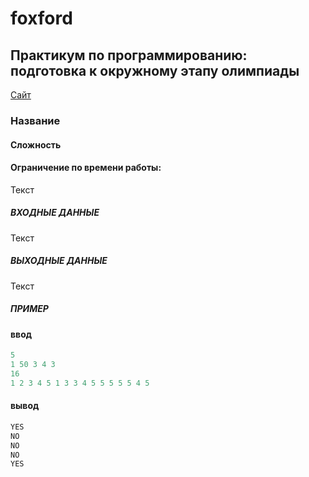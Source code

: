 # foxford
## Практикум по программированию: подготовка к окружному этапу олимпиады ##

<p>
    <a href="">Сайт</a>
</p>

### Название ###
#### Сложность ####
#### Ограничение по времени работы:  ####

Текст

##### ВХОДНЫЕ ДАННЫЕ #####
Текст

##### ВЫХОДНЫЕ ДАННЫЕ #####
Текст


##### ПРИМЕР #####
#### ввод ####
```c++
5
1 50 3 4 3
16
1 2 3 4 5 1 3 3 4 5 5 5 5 5 4 5
```
#### вывод ####
```c++
YES
NO
NO
NO
YES
```
